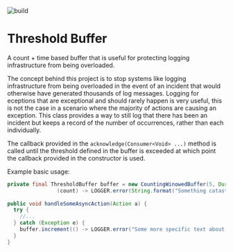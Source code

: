 ![build](https://github.com/JamesMcNee/CountingWindowedBuffer/workflows/build/badge.svg)

# Threshold Buffer
A count + time based buffer that is useful for protecting logging infrastructure from being overloaded.

The concept behind this project is to stop systems like logging infrastructure from being overloaded in the event of an incident that would otherwise have generated thousands of log messages. Logging for eceptions that are exceptional and should rarely happen is very useful, this is not the case in a scenario where the majority of actions are causing an exception. This class provides a way to still log that there has been an incident but keeps a record of the number of occurrences, rather than each individually.

The callback provided in the `acknowledge(Consumer<Void> ...)` method is called until the threshold defined in the buffer is exceeded at which point the callback provided in the constructor is used.

Example basic usage:
```java
private final ThresholdBuffer buffer = new CountingWinowedBuffer(5, Duration.ofMinutes(1),
                (count) -> LOGGER.error(String.format("Something catastrophic has happened %d times... This is a disaster!!", count)));
                
public void handleSomeAsyncAction(Action a) {
  try {
    //...
  } catch (Exception e) {
    buffer.increment(() -> LOGGER.error("Some more specific text about this particular error + the original exception", e));
  }
}
```
